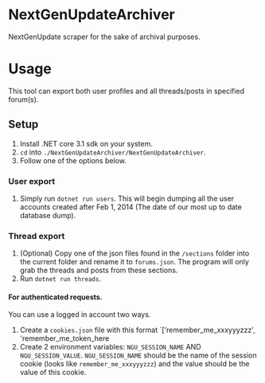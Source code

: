 # NextGenUpdateArchiver
NextGenUpdate scraper for the sake of archival purposes.


# Usage
This tool can export both user profiles and all threads/posts in specified forum(s).

## Setup

1. Install .NET core 3.1 sdk on your system.
2. `cd` into `./NextGenUpdateArchiver/NextGenUpdateArchiver`.
3. Follow one of the options below.



### User export

1. Simply run `dotnet run users`. This will begin dumping all the user accounts created after Feb 1, 2014 (The date of our most up to date database dump).


### Thread export

1. (Optional) Copy one of the json files found in the `/sections` folder into the current folder and rename it to `forums.json`. The program will only grab the threads and posts from these sections. 
2. Run `dotnet run threads`. 

#### For authenticated requests.

You can use a logged in account two ways.
1. Create a `cookies.json` file with this format `['remember_me_xxxyyyzzz', 'remember_me_token_here
2. Create 2 environment variables: `NGU_SESSION_NAME` AND `NGU_SESSION_VALUE`. `NGU_SESSION_NAME` should be the name of the session cookie (looks like `remember_me_xxxyyyzzz`) and the value should be the value of this cookie.
